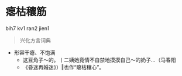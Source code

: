 # 瘪枯穰筋
bih7 kv1 ran2 jien1
> 兴化方言词典
- 形容干瘪、不饱满
  - 这豆角子～的。丨二姨她竟情不自禁地摸摸自己～的奶子…（马春阳
  - 《昏迷再婚迷》）‖也作“瘪枯穰心”。
